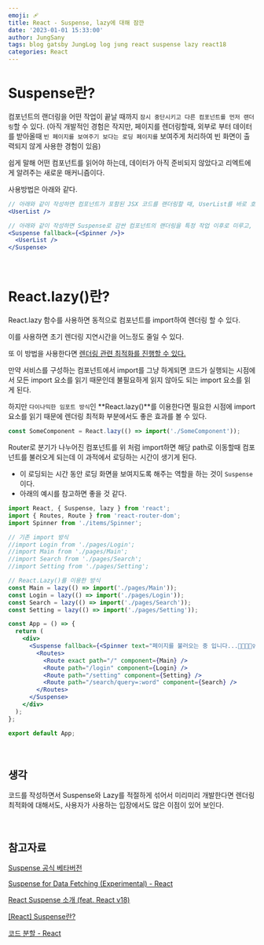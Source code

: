 ```yaml
---
emoji: 🩹
title: React - Suspense, lazy에 대해 잠깐
date: '2023-01-01 15:33:00'
author: JungSany
tags: blog gatsby JungLog log jung react suspense lazy react18
categories: React
---
```


# Suspense란?

컴포넌트의 랜더링을 어떤 작업이 끝날 때까지 `잠시 중단시키고 다른 컴포넌트를 먼저 랜더링`할 수 있다. (아직 개발적인 경험은 작지만, 페이지를 렌더링할때, 외부로 부터 데이터를 받아올때 `빈 페이지를 보여주기 보다는 로딩 페이지를` 보여주게 처리하여 빈 화면이 출력되지 않게 사용한 경험이 있음)

쉽게 말해 어떤 컴포넌트를 읽어야 하는데, 데이터가 아직 준비되지 않았다고 리엑트에게 알려주는 새로운 매커니즘이다.

사용방법은 아래와 같다.

```jsx
// 아래와 같이 작성하면 컴포넌트가 포함된 JSX 코드를 랜더링할 때, UserList를 바로 호출함
<UserList />

// 아래와 같이 작성하면 Suspense로 감싼 컴포넌트의 랜더링을 특정 작업 이후로 미루고, 그 작업이 끝날 때 까지는 fallback 속성으로 넘긴 컴포넌트를 대신 보여줄 수 있음
<Suspense fallback={<Spinner />}>
  <UserList />
</Suspense>
```

<br/>

# React.lazy()란?

React.lazy 함수를 사용하면 동적으로 컴포넌트를 import하여 렌더링 할 수 있다.

이를 사용하면 초기 렌더링 지연시간을 어느정도 줄일 수 있다.

또 이 방법을 사용한다면 [렌더링 관련 최적화를 진행할 수 있다.](https://rnfltpgus.github.io/react/optimization-plan/)

만약 서비스를 구성하는 컴포넌트에서 import를 그냥 하게되면 코드가 실행되는 시점에서 모든 import 요소를 읽기 때문인데 불필요하게 읽지 않아도 되는 import 요소를 읽게 된다.

하지만 `다이나믹한 임포트 방식`인 **React.lazy()**를 이용한다면 필요한 시점에 import 요소를 읽기 때문에 렌더링 최적화 부분에서도 좋은 효과를 볼 수 있다.

```jsx
const SomeComponent = React.lazy(() => import('./SomeComponent'));
```

Router로 분기가 나누어진 컴포넌트를 위 처럼 import하면 해당 path로 이동할때 컴포넌트를 불러오게 되는데 이 과적에서 로딩하는 시간이 생기게 된다.

- 이 로딩되는 시간 동안 로딩 화면을 보여지도록 해주는 역할을 하는 것이 `Suspense`이다.
- 아래의 예시를 참고하면 좋을 것 같다.

```jsx
import React, { Suspense, lazy } from 'react';
import { Routes, Route } from 'react-router-dom';
import Spinner from './items/Spinner';

// 기존 import 방식
//import Login from './pages/Login';
//import Main from './pages/Main';
//import Search from './pages/Search';
//import Setting from './pages/Setting';

// React.Lazy()를 이용한 방식
const Main = lazy(() => import('./pages/Main'));
const Login = lazy(() => import('./pages/Login'));
const Search = lazy(() => import('./pages/Search'));
const Setting = lazy(() => import('./pages/Setting'));

const App = () => {
  return (
    <div>
      <Suspense fallback={<Spinner text="페이지를 불러오는 중 입니다...🏃🏻🏃🏻‍♀️🏃🏻‍♂️" />}>
        <Routes>
          <Route exact path="/" component={Main} />
          <Route path="/login" component={Login} />
          <Route path="/setting" component={Setting} />
          <Route path="/search/query=:word" component={Search} />
        </Routes>
      </Suspense>
    </div>
  );
};

export default App;
```

<br/>

## 생각

코드를 작성하면서 Suspense와 Lazy를 적절하게 섞어서 미리미리 개발한다면 렌더링 최적화에 대해서도, 사용자가 사용하는 입장에서도 많은 이점이 있어 보인다.

<br/>

## 참고자료

[Suspense 공식 베타버전](https://beta.reactjs.org/reference/react/Suspense)

[Suspense for Data Fetching (Experimental) - React](https://17.reactjs.org/docs/concurrent-mode-suspense.html)

[React Suspense 소개 (feat. React v18)](https://www.daleseo.com/react-suspense/)

[[React] Suspense란?](https://velog.io/@bbaa3218/React-Suspense%EB%9E%80)

[코드 분할 - React](https://ko.reactjs.org/docs/code-splitting.html)

<br/>

```toc

```
